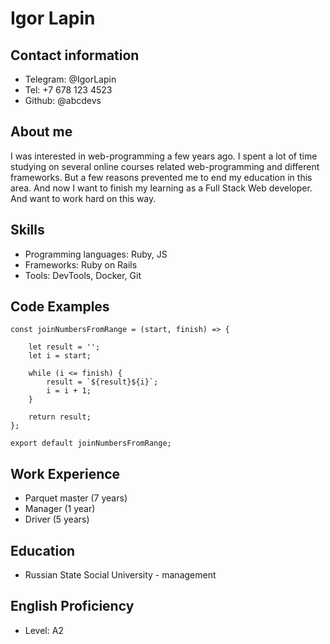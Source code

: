# Igor Lapin
## Contact information
* Telegram: @IgorLapin
* Tel: +7 678 123 4523
* Github: @abcdevs

## About me
I was interested in web-programming a few years ago. I spent a lot of time studying on several online courses related web-programming and different frameworks. But a few reasons prevented me to end my education in this area. And now I want to finish my learning as a Full Stack Web developer. And want to work hard on this way.

## Skills
* Programming languages: Ruby, JS
* Frameworks: Ruby on Rails
* Tools: DevTools, Docker, Git

## Code Examples

```
const joinNumbersFromRange = (start, finish) => {

    let result = '';
    let i = start;

    while (i <= finish) {
        result = `${result}${i}`;
        i = i + 1;
    }  

    return result;
};

export default joinNumbersFromRange;

```

## Work Experience
* Parquet master (7 years)
* Manager (1 year)
* Driver (5 years)

## Education
* Russian State Social University - management

## English Proficiency
* Level: A2
